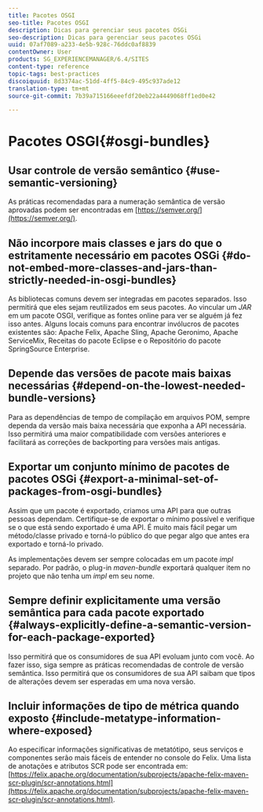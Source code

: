```yaml
---
title: Pacotes OSGI
seo-title: Pacotes OSGI
description: Dicas para gerenciar seus pacotes OSGi
seo-description: Dicas para gerenciar seus pacotes OSGi
uuid: 07af7089-a233-4e5b-928c-76ddc0af8839
contentOwner: User
products: SG_EXPERIENCEMANAGER/6.4/SITES
content-type: reference
topic-tags: best-practices
discoiquuid: 8d3374ac-51dd-4ff5-84c9-495c937ade12
translation-type: tm+mt
source-git-commit: 7b39a715166eeefdf20eb22a4449068ff1ed0e42

---
```



# Pacotes OSGI{#osgi-bundles}

## Usar controle de versão semântico {#use-semantic-versioning}

As práticas recomendadas para a numeração semântica de versão aprovadas podem ser encontradas em [https://semver.org/](https://semver.org/).

## Não incorpore mais classes e jars do que o estritamente necessário em pacotes OSGi {#do-not-embed-more-classes-and-jars-than-strictly-needed-in-osgi-bundles}

As bibliotecas comuns devem ser integradas em pacotes separados. Isso permitirá que eles sejam reutilizados em seus pacotes. Ao vincular um *JAR* em um pacote OSGI, verifique as fontes online para ver se alguém já fez isso antes. Alguns locais comuns para encontrar invólucros de pacotes existentes são: Apache Felix, Apache Sling, Apache Geronimo, Apache ServiceMix, Receitas do pacote Eclipse e o Repositório do pacote SpringSource Enterprise.

## Depende das versões de pacote mais baixas necessárias {#depend-on-the-lowest-needed-bundle-versions}

Para as dependências de tempo de compilação em arquivos POM, sempre dependa da versão mais baixa necessária que exponha a API necessária. Isso permitirá uma maior compatibilidade com versões anteriores e facilitará as correções de backporting para versões mais antigas.

## Exportar um conjunto mínimo de pacotes de pacotes OSGi {#export-a-minimal-set-of-packages-from-osgi-bundles}

Assim que um pacote é exportado, criamos uma API para que outras pessoas dependam. Certifique-se de exportar o mínimo possível e verifique se o que está sendo exportado é uma API. É muito mais fácil pegar um método/classe privado e torná-lo público do que pegar algo que antes era exportado e torná-lo privado.

As implementações devem ser sempre colocadas em um pacote *impl* separado. Por padrão, o plug-in *maven-bundle* exportará qualquer item no projeto que não tenha um *impl* em seu nome.

## Sempre definir explicitamente uma versão semântica para cada pacote exportado {#always-explicitly-define-a-semantic-version-for-each-package-exported}

Isso permitirá que os consumidores de sua API evoluam junto com você. Ao fazer isso, siga sempre as práticas recomendadas de controle de versão semântica. Isso permitirá que os consumidores de sua API saibam que tipos de alterações devem ser esperadas em uma nova versão.

## Incluir informações de tipo de métrica quando exposto {#include-metatype-information-where-exposed}

Ao especificar informações significativas de metatótipo, seus serviços e componentes serão mais fáceis de entender no console do Felix. Uma lista de anotações e atributos SCR pode ser encontrada em: [https://felix.apache.org/documentation/subprojects/apache-felix-maven-scr-plugin/scr-annotations.html](https://felix.apache.org/documentation/subprojects/apache-felix-maven-scr-plugin/scr-annotations.html).
